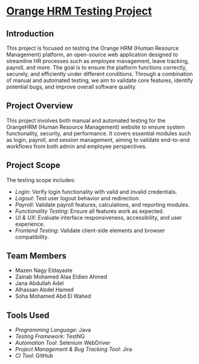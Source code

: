 # [Orange HRM Testing Project](https://drive.google.com/drive/folders/1gTPxTc1e3MQc1U2eahkgaypUgm9jMZeP?usp=drive_link)
## Introduction

This project is focused on testing the Orange HRM (Human Resource Management) platform, an open-source web application designed to streamline HR processes such as employee management, leave tracking, payroll, and more. The goal is to ensure the platform functions correctly, securely, and efficiently under different conditions.
Through a combination of manual and automated testing, we aim to validate core features, identify potential bugs, and improve overall software quality. 

## Project Overview
This project involves both manual and automated testing for the OrangeHRM (Human Resource Management) website to ensure system functionality, security, and performance. It covers essential modules such as login, payroll, and session management, aiming to validate end-to-end workflows from both admin and employee perspectives.

## Project Scope

The testing scope includes:

- *Login*: Verify login functionality with valid and invalid credentials.
- *Logout*: Test user logout behavior and redirection.
- *Payroll*: Validate payroll features, calculations, and reporting modules.
- *Functionality Testing*: Ensure all features work as expected.
- *UI & UX*: Evaluate interface responsiveness, accessibility, and user experience.
- *Frontend Testing*: Validate client-side elements and browser compatibility.

## Team Members
- Mazen Nagy Eldayaste  
- Zainab Mohamed Alaa Eldien Ahmed  
- Jana Abdullah Adel  
- Alhassan Abdel Hamed  
- Soha Mohamed Abd El Wahed  

## Tools Used
- *Programming Language*: Java  
- *Testing Framework*: TestNG  
- *Automation Tool*: Selenium WebDriver  
- *Project Management & Bug Tracking Tool*: Jira  
- *CI Tool*: GitHub  

